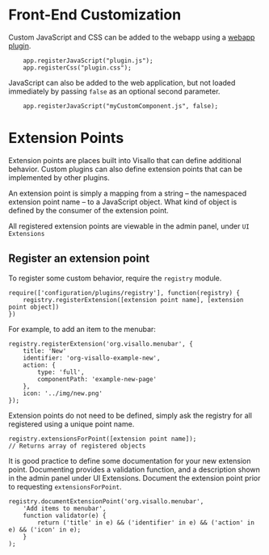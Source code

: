 
# Front-End Customization

Custom JavaScript and CSS can be added to the webapp using a [webapp plugin](../../getting-started/build.md#web-plugin).

        app.registerJavaScript("plugin.js");
        app.registerCss("plugin.css");

JavaScript can also be added to the web application, but not loaded immediately by passing `false` as an optional second parameter.

        app.registerJavaScript("myCustomComponent.js", false);

# Extension Points

Extension points are places built into Visallo that can define additional behavior. Custom plugins can also define extension points that can be implemented by other plugins.

An extension point is simply a mapping from a string – the namespaced extension point name – to a JavaScript object. What kind of object is defined by the consumer of the extension point.

All registered extension points are viewable in the admin panel, under `UI Extensions`

## Register an extension point

To register some custom behavior, require the `registry` module.

    require(['configuration/plugins/registry'], function(registry) {
        registry.registerExtension([extension point name], [extension point object])
    })

For example, to add an item to the menubar:

    registry.registerExtension('org.visallo.menubar', {
        title: 'New'
        identifier: 'org-visallo-example-new',
        action: {
            type: 'full',
            componentPath: 'example-new-page'
        },
        icon: '../img/new.png'
    });

Extension points do not need to be defined, simply ask the registry for all registered using a unique point name.

    registry.extensionsForPoint([extension point name]);
    // Returns array of registered objects

It is good practice to define some documentation for your new extension point. Documenting provides a validation function, and a description shown in the admin panel under UI Extensions. Document the extension point prior to requesting `extensionsForPoint`.

    registry.documentExtensionPoint('org.visallo.menubar',
        'Add items to menubar',
        function validator(e) {
            return ('title' in e) && ('identifier' in e) && ('action' in e) && ('icon' in e);
        }
    );



